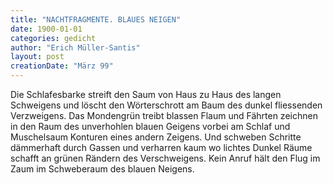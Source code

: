 ```yaml
---
title: "NACHTFRAGMENTE. BLAUES NEIGEN"
date: 1900-01-01
categories: gedicht
author: "Erich Müller-Santis"
layout: post
creationDate: "März 99"
---
```

Die Schlafesbarke streift den Saum
von Haus zu Haus des langen Schweigens
und löscht den Wörterschrott am Baum
des dunkel fliessenden Verzweigens.
Das Mondengrün treibt blassen Flaum
und Fährten zeichnen in den Raum
des unverhohlen blauen Geigens
vorbei am Schlaf und Muschelsaum
Konturen eines andern Zeigens.
Und schweben Schritte dämmerhaft
durch Gassen und verharren kaum
wo lichtes Dunkel Räume schafft
an grünen Rändern des Verschweigens.
Kein Anruf hält den Flug im Zaum
im Schweberaum des blauen Neigens.
